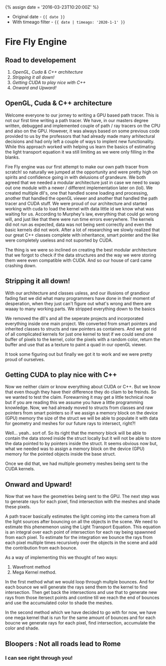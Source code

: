---
---

{% assign date = '2016-03-23T10:20:00Z' %}

- Original date - `{{ date }}`
- With timeago filter - `{{ date | timeago: '2020-1-1' }}`

# Fire Fly Engine   

## Road to developement
1. _OpenGL, Cuda & C++ architecture_
2. _Stripping it all down!_
3. _Getting CUDA to play nice with C++_
4. _Onward and Upward!_

## OpenGL, Cuda & C++ architecture

Welcome everyone to our jorney to writing a GPU based path tracer. This is not our first time writing a path tracer. We have, in our masters degree written, debugged and implemented couple of path / ray tracers on the CPU and also on the GPU. However, it was always based on some previous code provided to us by the professors that had already made many arhitectural decisions and had only left a couple of ways to implent new functionality. While this approach worked with helping us learn the basics of estimating the light transport equation it wa still limiting as we were only filling in the blanks.

Fire Fly engine was our first attempt to make our own path tracer from scratch! so naturally we jumped at the opportunity and were pretty high on spirits and confidence going in with delusions of grandeure. We both agreed that we needed a modular architecture just in case we need to swap out one module with a newer / different implementation later on (lol). We created multiple dll's, one that handled scene loading and processing, another that handled the openGL viewer and another that handled the path tracer and CUDA stuff. We were proud of our architecture and started working with cuda to load the kernel with data little id we know what was waiting for us. According to Murphey's law, everything that could go wrong will, and just like that there were run time errors everywhere. The kernels did not run as expected, data was not being sent correctly and even the basic kernels did not work. After a lot of researching we slowly realized that our great C++ classes complete with inheritance, smart pointer and the like were completely useless and not suported by CUDA. 

The thing is we were so inclined on creating the best modular architecture that we forgot to check if the data structures and the way we were storing them were even compatible with CUDA. And so our house of card came crashing down.

## Stripping it all down!

With our architecture and classes usless, and our illusions of grandiour fading fast we did what many programmers have done in their moment of desperation, when they just can't figure out what's wrong and there are waaay to many working parts. We stripped everything down to the basics

We removed the dll's and all the seperate projects and incorporated everything inside one main project. We converted from smart pointers and inherited classes to structs and raw pointers as containers. And we got rid of all complicated kernels for just one kernel to test if we could send one buffer of pixels to the kernel, color the pixels with a random color, return the buffer and use that as  a texture to paint a quad in our openGL viewer.

It took some figuring out but finally we got it to work and we were pretty proud of ourselves.

## Getting CUDA to play nice with C++

Now we neither claim or know everything about CUDA or C++. But we know that even though they have their difference they do cliam to be freinds. So we wanted to test the claim. Forewarning it may get a little technical now but if you are reading this we assume you have a little programming knowledge. Now, we had already moved to structs from classes and raw pointers from smart pointers so if we assign a memory block on the device (GPU) memory the size of the struct we will be able to populate it with data for geometry and meshes for our future rays to intersect, right?!

Well... yeah.. sort of. So its right that the memory block will be able to contain the data stored inside the struct locally but it will not be able to store the data pointed to by pointers inside the struct. It seems obvious now but, what we needed was to assign a memory block on the device (GPU) memory for the pointed objects inside the base struct.

Once we did that, we had multiple geometry meshes being sent to the CUDA kernels.

## Onward and Upward!

Now that we have the geometries being sent to the GPU. The next step was to generate rays for each pixel, find intersection with the meshes and shade these pixels. 

A path tracer basically estimates the light coming into the camera from all the light sources after bouncing on all the objects in the scene. We need to estimate this phenemenon using the Light Transport Equation. This equation is an integral over each point of intersection for each ray being spawnned from each pixel. To estimate for the integration we bounce the rays from each pixel multiple times recursively over the objects in the scene and add the contribution from each bounce. 

As a way of implementing this we thought of two ways:

1. Wavefront method
2. Mega Kernel method.

In the first method what we would loop through multple bounces. And for each bounce we will generate the rays send them to the kernel to find intersection. Then get back the intersections and use that to generate new rays from those itersect points and contine till we reach the end of bounces and use the accumulated color to shade the meshes.

In the second method which we have decided to go with for now, we have one mega kernel that is run for the same amount of bounces and for each boucne we generate rays for each pixel, find intersection, accumulate the color and shade.

## Bloopers : Not all roads lead to Rome

### I can see right through you!

